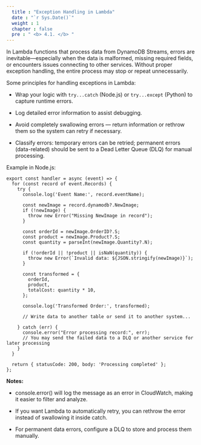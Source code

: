 ```yaml
---
  title : "Exception Handling in Lambda"
  date : "`r Sys.Date()`"
  weight : 1
  chapter : false
  pre : " <b> 4.1. </b> "
---
```


In Lambda functions that process data from DynamoDB Streams, errors are inevitable—especially when the data is malformed, missing required fields, or encounters issues connecting to other services. Without proper exception handling, the entire process may stop or repeat unnecessarily.

Some principles for handling exceptions in Lambda:

+ Wrap your logic with `try...catch` (Node.js) or `try...except` (Python) to capture runtime errors.

+ Log detailed error information to assist debugging.

+ Avoid completely swallowing errors — return information or rethrow them so the system can retry if necessary.

+ Classify errors: temporary errors can be retried; permanent errors (data-related) should be sent to a Dead Letter Queue (DLQ) for manual processing.

Example in Node.js:
```
export const handler = async (event) => {
  for (const record of event.Records) {
    try {
      console.log('Event Name:', record.eventName);

      const newImage = record.dynamodb?.NewImage;
      if (!newImage) {
        throw new Error("Missing NewImage in record");
      }

      const orderId = newImage.OrderID?.S;
      const product = newImage.Product?.S;
      const quantity = parseInt(newImage.Quantity?.N);

      if (!orderId || !product || isNaN(quantity)) {
        throw new Error(`Invalid data: ${JSON.stringify(newImage)}`);
      }

      const transformed = {
        orderId,
        product,
        totalCost: quantity * 10,
      };

      console.log('Transformed Order:', transformed);

      // Write data to another table or send it to another system...
      
    } catch (err) {
      console.error("Error processing record:", err);
      // You may send the failed data to a DLQ or another service for later processing
    }
  }

  return { statusCode: 200, body: 'Processing completed' };
};
```

**Notes:**

+ console.error() will log the message as an error in CloudWatch, making it easier to filter and analyze.

+ If you want Lambda to automatically retry, you can rethrow the error instead of swallowing it inside catch.

+ For permanent data errors, configure a DLQ to store and process them manually.